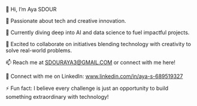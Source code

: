 👋 Hi, I’m Aya SDOUR


👀 Passionate about tech and creative innovation.


🌱 Currently diving deep into AI and data science to fuel impactful projects.


💞️ Excited to collaborate on initiatives blending technology with creativity to solve real-world problems.


📫 Reach me at SDOURAYA3@GMAIL.COM or connect with me here!

🔗 Connect with me on LinkedIn: www.linkedin.com/in/aya-s-689519327


⚡ Fun fact: I believe every challenge is just an opportunity to build something extraordinary with technology!

<!---
ay0788/ay0788 is a ✨ special ✨ repository because its `README.md` (this file) appears on your GitHub profile.
You can click the Preview link to take a look at your changes.
--->
